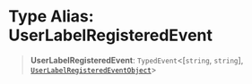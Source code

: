 # Type Alias: UserLabelRegisteredEvent

> **UserLabelRegisteredEvent**: `TypedEvent`\<\[`string`, `string`\], [`UserLabelRegisteredEventObject`](../interfaces/UserLabelRegisteredEventObject.md)\>
